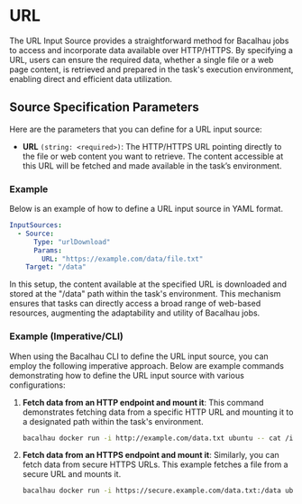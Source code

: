 # URL

The URL Input Source provides a straightforward method for Bacalhau jobs to access and incorporate data available over HTTP/HTTPS. By specifying a URL, users can ensure the required data, whether a single file or a web page content, is retrieved and prepared in the task's execution environment, enabling direct and efficient data utilization.

## Source Specification Parameters

Here are the parameters that you can define for a URL input source:

* **URL** `(string: <required>)`: The HTTP/HTTPS URL pointing directly to the file or web content you want to retrieve. The content accessible at this URL will be fetched and made available in the task’s environment.

### Example

Below is an example of how to define a URL input source in YAML format.

```yaml
InputSources:
  - Source:
      Type: "urlDownload"
      Params:
        URL: "https://example.com/data/file.txt"
    Target: "/data"
```

In this setup, the content available at the specified URL is downloaded and stored at the "/data" path within the task's environment. This mechanism ensures that tasks can directly access a broad range of web-based resources, augmenting the adaptability and utility of Bacalhau jobs.

### Example (Imperative/CLI)

When using the Bacalhau CLI to define the URL input source, you can employ the following imperative approach. Below are example commands demonstrating how to define the URL input source with various configurations:

1.  **Fetch data from an HTTP endpoint and mount it**: This command demonstrates fetching data from a specific HTTP URL and mounting it to a designated path within the task's environment.

    ```bash
    bacalhau docker run -i http://example.com/data.txt ubuntu -- cat /input
    ```
2.  **Fetch data from an HTTPS endpoint and mount it**: Similarly, you can fetch data from secure HTTPS URLs. This example fetches a file from a secure URL and mounts it.

    ```bash
    bacalhau docker run -i https://secure.example.com/data.txt:/data ubuntu -- cat /data
    ```
